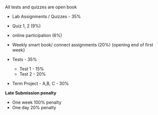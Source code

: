 All tests and quizzes are open book

- Lab Assignments / Quizzes - 35%
- Quiz 1, 2 (9%)
- online participation (6%)
- Weekly smart book/ connect assignments (20%) {opening end of first week}

- Tests - 35%
	- Test 1 - 15%
	- Test 2 - 20%

- Term Project - A,B, C - 30%

**Late Submission penalty**
- One week 100% penalty
- One day 20% penalty